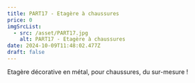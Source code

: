 ```yaml
---
title: PART17 - Etagère à chaussures
price: 0
imgSrcList:
  - src: /asset/PART17.jpg
    alt: PART17 - Etagère à chaussures
date: 2024-10-09T11:48:02.477Z
draft: false
---
```


Etagère décorative en métal, pour chaussures, du sur-mesure !
